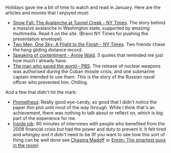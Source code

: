 <!--
.. title: Words and Pictures (of note) - January
.. slug: words-and-pictures-of-note-january
.. date: 2013/02/07 17:58:20
.. spellcheck_exceptions: 
.. tags: Reading
.. link: 
.. description: 
-->


Holidays gave me a bit of time to watch and read in January. Here are the articles and movies that I enjoyed most:

-   [Snow Fall: The Avalanche at Tunnel Creek - NY Times](http://www.nytimes.com/projects/2012/snow-fall/?pagewanted=all#/?part=tunnel-creek). The story behind a massive avalanche in Washington state, supported by amazing multimedia. Read it on the site. (Bravo NY Times for pushing the presentation envelope).
-   [Two Men, One Sky: A Flight to the Finish - NY Times](http://www.nytimes.com/2013/01/13/sports/two-men-one-sky-the-silent-realization-of-a-purer-form-of-flight.html?pagewanted=all&src=longreads&_r=0). Two friends chase the hang gliding distance record.
-   [Speaking of contentment - Annie Wald](http://anniewald.com/2013/01/11/speaking-of-contentment/). 3 quotes that reminded me just how much I already have.
-   [The man who saved the world - PBS](http://www.pbs.org/wnet/secrets/episodes/the-man-who-saved-the-world-watch-the-full-episode/905/). The release of nuclear weapons was authorised during the Cuban missile crisis, and one submarine captain intended to use them. This is the story of the Russian naval officer who prevented him. Chilling.

And a few that didn't hit the mark:

-   [Prometheus](http://www.imdb.com/title/tt1446714/): Really good eye-candy, so good that I didn't notice the paper thin plot until most of the way through. While I think that's an achievement, there was nothing to talk about or reflect on, which is big part of the experience for me.
-   [Inside job](http://www.imdb.com/title/tt1645089/): 90 minutes of interviews with people who benefited from the 2008 financial crisis but had the power and duty to prevent it. It felt tired and whingey and it didn't need to be (If you want to see how this sort of thing can be well done see [Chasing Madoff](http://www.imdb.com/title/tt1636849/) or [Enron: The smartest guys in the room](http://www.imdb.com/title/tt1016268/))

